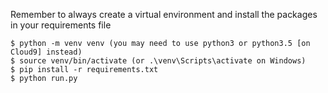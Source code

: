 

Remember to always create a virtual environment and install the packages in your requirements file

```
$ python -m venv venv (you may need to use python3 or python3.5 [on Cloud9] instead)
$ source venv/bin/activate (or .\venv\Scripts\activate on Windows)
$ pip install -r requirements.txt 
$ python run.py
```
